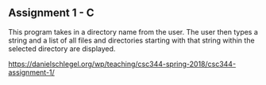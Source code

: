 ## Assignment 1 - C

This program takes in a directory name from the user. The user then types a string and a list of all files and directories starting with that string within the selected directory are displayed.

https://danielschlegel.org/wp/teaching/csc344-spring-2018/csc344-assignment-1/
